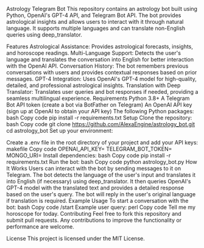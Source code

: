 Astrology Telegram Bot
This repository contains an astrology bot built using Python, OpenAI's GPT-4 API, and Telegram Bot API. The bot provides astrological insights and allows users to interact with it through natural language. It supports multiple languages and can translate non-English queries using deep_translator.

Features
Astrological Assistance: Provides astrological forecasts, insights, and horoscope readings.
Multi-Language Support: Detects the user's language and translates the conversation into English for better interaction with the OpenAI API.
Conversation History: The bot remembers previous conversations with users and provides contextual responses based on prior messages.
GPT-4 Integration: Uses OpenAI's GPT-4 model for high-quality, detailed, and professional astrological insights.
Translation with Deep Translator: Translates user queries and bot responses if needed, providing a seamless multilingual experience.
Requirements
Python 3.8+
A Telegram Bot API token (create a bot via BotFather on Telegram)
An OpenAI API key (sign up at OpenAI to obtain your API key)
The following Python packages:
bash
Copy code
pip install -r requirements.txt
Setup
Clone the repository:
bash
Copy code
git clone https://github.com/AlexaEngine/astrology_bot.git
cd astrology_bot
Set up your environment:

Create a .env file in the root directory of your project and add your API keys:
makefile
Copy code
OPENAI_API_KEY=<Your OpenAI API Key>
TELEGRAM_BOT_TOKEN=<Your Telegram Bot Token>
MONGO_URI=<Your MongoDB cluster key>
Install dependencies:
bash
Copy code
pip install -r requirements.txt
Run the bot:
bash
Copy code
python astrology_bot.py
How It Works
Users can interact with the bot by sending messages to it on Telegram.
The bot detects the language of the user's input and translates it into English (if necessary) using deep_translator.
It then queries OpenAI's GPT-4 model with the translated text and provides a detailed response based on the user's query.
The bot will reply in the user's original language if translation is required.
Example Usage
To start a conversation with the bot:
bash
Copy code
/start
Example user query:
perl
Copy code
Tell me my horoscope for today.
Contributing
Feel free to fork this repository and submit pull requests. Any contributions to improve the functionality or performance are welcome.

License
This project is licensed under the MIT License.

